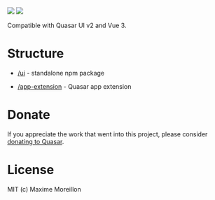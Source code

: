 <img src="https://img.shields.io/npm/v/quasar-ui-quasar-application-template.svg?label=quasar-ui-quasar-application-template">
<img src="https://img.shields.io/npm/v/quasar-app-extension-quasar-application-template.svg?label=quasar-app-extension-quasar-application-template">

Compatible with Quasar UI v2 and Vue 3.

# Structure
* [/ui](ui) - standalone npm package

* [/app-extension](app-extension) - Quasar app extension


# Donate
If you appreciate the work that went into this project, please consider [donating to Quasar](https://donate.quasar.dev).

# License
MIT (c) Maxime Moreillon
